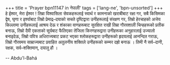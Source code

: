 +++
title = 'Prayer bpn11147 in नेपाली'
tags = ['lang-ne', 'bpn-unsorted']
+++
हे ईश्वर, मेरा ईश्वर ! तिम्रा विश्वासिला सेवकहरूलाई स्वार्थ र कामनाको खराबीबाट रक्षा गर,  सबै किसिमका द्वेष, घृणा र इर्श्याबाट तिम्रो प्रेमाद्र–दयाको सचते दृष्टिद्वारा उनीहरूलाई संरक्षण गर, तिम्रो हेरचाहको अजेय किल्लामा उनीहरूलाई आश्रय देऊ र शंकाका वाणहरूबाट सुरक्षित राखी तिम्रा गौरवशाली चिन्हहरूको प्रतीक बनाऊ, तिम्रो दैवी एकताको सूर्यबाट फैलिएका तेजिला किरणहरूद्वारा उनीहरूका अनुहारलाई उज्यालो बनाइदेऊ, तिम्रो पवित्र अधिराज्यबाट प्रकट भएका श्लोकहरूद्वारा उनीहरूको हृदयलाई आनन्दित गराऊ, तिम्रो गौरवमय साम्राज्यबाट प्रवाहित अतुलनीय शक्तिले उनीहरूको कम्मर दह्रो बनाऊ । तिमी नै सर्व–दानी, रक्षक, सर्व–शक्तिमान्, दयालु हौ ।

-- Abdu'l-Bahá
